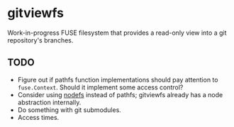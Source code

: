 # gitviewfs

Work-in-progress FUSE filesystem that provides a read-only view into a git repository's branches.

## TODO

* Figure out if pathfs function implementations should pay attention to `fuse.Context`. Should it
  implement some access control?
* Consider using [nodefs](https://github.com/hanwen/go-fuse/tree/master/fuse/nodefs) instead of
  pathfs; gitviewfs already has a node abstraction internally.
* Do something with git submodules.
* Access times.
